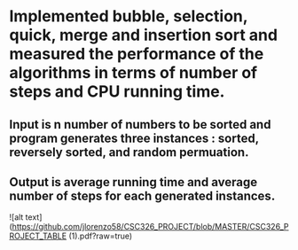 # Implemented bubble, selection, quick, merge and insertion sort and measured the performance of the algorithms in terms of number of steps and CPU running time.
## Input is n number of numbers to be sorted and program generates three instances : sorted, reversely sorted, and random permuation.
## Output is average running time and average number of steps for each generated instances.

![alt text](https://github.com/jlorenzo58/CSC326_PROJECT/blob/MASTER/CSC326_PROJECT_TABLE (1).pdf?raw=true)
